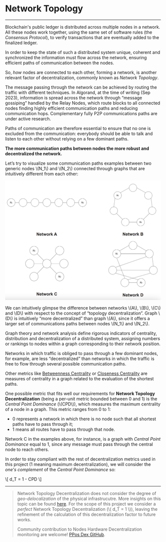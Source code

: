 # Network Topology

---

Blockchain's public ledger is distributed across multiple nodes in a network.
All these nodes work together, using the same set of software rules (the
_Consensus Protocol_), to verify transactions that are eventually added to the
finalized ledger.

In order to keep the state of such a distributed system unique, coherent and
synchronized the information must flow across the network, ensuring efficient
paths of communication between the nodes.

So, _how_ nodes are connected to each other, forming a network, is another
relevant factor of decentralization, commonly known as _Network Topology_.

The message passing through the network can be achieved by routing the traffic
with different techniques. In Algorand, at the time of writing (Sep 2023),
information is spread across the network through “message gossiping” handled by
the Relay Nodes, which route blocks to all connected nodes finding highly
efficient communication paths and reducing communication hops. Complementary
fully P2P communications paths are under active research.

Paths of communication are therefore essential to ensure that no one is
excluded from the communication: everybody should be able to talk and listen to
each other without relying on a few dominant paths.

**The more communication paths between nodes the more robust and decentralized
the network.**

Let’s try to visualize some communication paths examples between two generic
nodes \\(N_1\\) and \\(N_2\\) connected through graphs that are intuitively
different from each other:

![Topology examples](images/topologies.png)

We can intuitively glimpse the difference between networks \\(A\\), \\(B\\),
\\(C\\) and \\(D\\) with respect to the concept of “topology decentralization”.
Graph \\(D\\) is intuitively “more decentralized” than graph \\(A\\), since it
offers a larger set of communications paths between nodes \\(N_1\\) and
\\(N_2\\).

Graph theory and network analysis define rigorous indicators of centrality,
distribution and decentralization of a distributed system, assigning numbers or
rankings to nodes within a graph corresponding to their network position.

Networks in which traffic is obliged to pass through a few dominant nodes, for
example, are less “decentralized” than networks in which the traffic is free to
flow through several possible communication paths.

Other metrics like [Betweenness Centrality](https://en.wikipedia.org/wiki/Betweenness_centrality)
or [Closeness Centrality](https://en.wikipedia.org/wiki/Closeness_centrality)
are measures of centrality in a graph related to the evaluation of the shortest
paths.

One possible metric that fits well our requirements for **Network Topology
Decentralization** (being a per-unit metric bounded between 0 and 1) is the
_Central Point Dominance_ (\\(CPD\\)), which measures the maximum centrality of a
node in a graph. This metric ranges from 0 to 1:

- 0 represents a network in which there is no node such that all shortest paths
have to pass through it;
- 1 means all routes have to pass through that node.

Network C in the examples above, for instance, is a graph with _Central Point
Dominance_ equal to 1, since any message must pass through the central node to
reach others.

In order to stay compliant with the rest of decentralization metrics used in
this project (1 meaning maximum decentralization), we will consider the _one's
complement_ of the _Central Point Dominance_ so:

\\[ d_T = 1 - CPD \\]

---

> Network Topology Decentralization does not consider the degree of
> _geo-delocalization_ of the physical infrastrucutre. More insights on this
> topic can be found [here](https://databricks.com/blog/2020/10/08/analyzing-algorand-blockchain-data-with-databricks-delta.html).
> For the scope of this project we consider a _perfect_ Network Topology
> Decentralization (\\( d_T = 1 \\)), leaving the refinement of the calculation
> of this decentralization factor to future works.
>
> Community contribution to Nodes Hardware Decentralization monitoring are
> welcome! [PPos Dex GitHub](https://github.com/cusma/pposdex).
